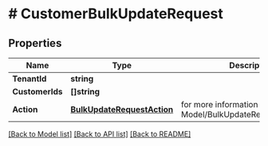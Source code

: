 # # CustomerBulkUpdateRequest


## Properties 


Name | Type | Description | Notes
------------ | ------------- | ------------- | -------------
**TenantId**| **string** |   | [optional]
**CustomerIds**| **[]string** |   | [optional]
**Action**| [**BulkUpdateRequestAction**](BulkUpdateRequestAction.md) |  for more information please, see Model/BulkUpdateRequestAction.php  | [optional] [default to BULKUPDATEREQUESTACTION_ENABLE]


[[Back to Model list]](../../README.md#models) [[Back to API list]](../../README.md#endpoints) [[Back to README]](../../README.md)

